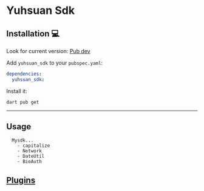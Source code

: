 # Yuhsuan Sdk

## Installation 💻

Look for current version:
[Pub dev](https://pub.dev/packages/yuhsuan_sdk)

Add `yuhsuan_sdk` to your `pubspec.yaml`:

```yaml
dependencies:
  yuhsuan_sdk:
```

Install it:

```sh
dart pub get
```

---

## Usage
```
  Mysdk...
    - capitalize
    - Network
    - DateUtil
    - BioAuth
```

## [Plugins](https://gist.github.com/nyto9999/a84240f956f425ada35b0d489e93aa7c)




